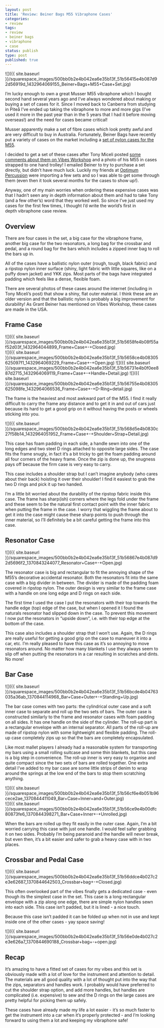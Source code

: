 ```yaml
---
layout: post
title: 'Review: Beiner Bags M55 Vibraphone Cases'
categories:
- review
tags:
- review
- beiner bags
- vibraphone
- case
status: publish
type: post
published: true
---
```


![]({{ site.baseurl }}/squarespace_images/500bb0b2e4b042ea6e35b13f_51b56415e4b087d92d56919d_1432964069155_Beiner+Bags+M55+Case+Set.jpg)

I’m lucky enough to own a great Musser M55 vibraphone which I bought second hand several years ago and I’ve always wondered about making or buying a set of cases for it. Since I moved back to Canberra from studying in Piteå I’ve ended up taking the vibraphone to more and more gigs (I’ve used it more in the past year than in the 5 years that I had it before moving overseas!) and the need for cases became critical!

Musser apparently make a set of fibre cases which look pretty awful and are very difficult to buy in Australia. Fortunately, Beiner Bags have recently put a variety of cases on the market including a [set of nylon cases for the M55](http://www.beinerbags.com/proddetail.php?prod=M55-1).

I decided to get a set of these cases after Tony Miceli posted [some comments about them on Vibes Workshop](http://www.vibesworkshop.com/image/m55-my-road-set/tonymiceli/081312) and a photo of his M55 in cases strapped to one hand trolley! I emailed Beiner to try to purchase a set directly, but didn’t have much luck. Luckily my friends at [Optimum Percussion](http://www.optimumpercussion.com.au/) were importing a few sets and so I was able to get some through them (even then it took several months for the cases to show up!).

Anyway, one of my main worries when ordering these expensive cases was that I hadn’t seen any in depth information about them and had to take Tony (and a few other’s) word that they worked well. So since I’ve just used my cases for the first few times, I thought I’d write the world’s first in depth vibraphone case review.

## Overview

There are four cases in the set, a big case for the vibraphone frame, another big case for the two resonators, a long bag for the crossbar and pedal, and a round bag for the bars which includes a zipped inner bag to roll the bars up in.

All of the cases have a ballistic nylon outer (rough, tough, black fabric) and a ripstop nylon inner surface (shiny, light fabric with little squares, like on a puffy down jacket) and YKK zips. Most parts of the bags have integrated padding which feels like a dense, flexible foam.

There are several photos of these cases around the internet (including in Tony Miceli’s post) that show a shiny, flat outer material. I think these are an older version and that the ballistic nylon is probably a big improvement for durability! As Grant Beiner has mentioned on Vibes Workshop, these cases are made in the USA.

## Frame Case

![]({{ site.baseurl }}/squarespace_images/500bb0b2e4b042ea6e35b13f_51b5658fe4b08f55af52d03f_1432964044899_Frame+Case+-+Closed.jpg)   
![]({{ site.baseurl }}/squarespace_images/500bb0b2e4b042ea6e35b13f_51b5658ce4b08305625097f1_1432964069229_Frame+Case+-+Open.jpg)
![]({{ site.baseurl }}/squarespace_images/500bb0b2e4b042ea6e35b13f_51b56731e4b0f0ee887d2715_1432964069119_Frame+Case+-+Handle+Detail.jpg)
![]({{ site.baseurl }}/squarespace_images/500bb0b2e4b042ea6e35b13f_51b56755e4b08305625098fe_1432964066536_Frame+Case+-+D-Ring+detail.jpg)

The frame is the heaviest and most awkward part of the M55. I find it really difficult to carry the frame any distance and to get it in and out of cars just because its hard to get a good grip on it without having the posts or wheels sticking into you.

![]({{ site.baseurl }}/squarespace_images/500bb0b2e4b042ea6e35b13f_51b568d5e4b0830c27f58b14_1432964051952_Frame+Case+-+Shoulder+Strap+Detail.jpg)

This case has foam padding in each side, a handle sewn into one of the long edges and two steel D rings attached to opposite large sides. The case fits the frame snugly, in fact it’s a bit tricky to get the foam padding around all four corners of the heavy frame. Once the zip is done up, the snugness pays off because the firm case is very easy to carry.

This case includes a shoulder strap but I can’t imagine anybody (who cares about their back) hoisting it over their shoulder! I find it easiest to grab the two D rings and pick it up two handed.

I’m a little bit worried about the durability of the ripstop fabric inside this case. The frame has sharp(ish) corners where the legs fold under the frame and these seem to be the natural first contact point with the inner fabric when putting the frame in the case. I worry that wiggling the frame about to get it into the case might cause these sharp points to push through the inner material, so I’ll definitely be a bit careful getting the frame into this case.

## Resonator Case

![]({{ site.baseurl }}/squarespace_images/500bb0b2e4b042ea6e35b13f_51b56867e4b087d92d5696f2_1370843244077_Resonator+Case+-+Open.jpg)

The resonator case is big and rectangular to fit the annoying shape of the M55’s decorative accidental resonator. Both the resonators fit into the same case with a big divider in between. The divider is made of the padding foam covered in ripstop nylon. The outer design is very similar to the frame case with a handle on one long edge and D rings on each side.

The first time I used the case I put the resonators with their top towards the handle edge (top) edge of the case, but when I opened it I found the naturals resonator had slipped down in the case. To prevent this movement I now put the resonators in “upside down”, i.e. with their top edge at the bottom of the case.

This case also includes a shoulder strap that I won’t use. Again, the D rings are really useful for getting a good grip on the case to maneuver it into a car, etc. I’m really pleased to have this case as it’s so annoying to move resonators around. No matter how many blankets I use they always seem to slip off when putting the resonators in a car resulting in scratches and dints. No more!

## Bar Case
    
![]({{ site.baseurl }}/squarespace_images/500bb0b2e4b042ea6e35b13f_51b56bcde4b04763035a36ab_1370844114968_Bar+Case+Outer+-+Standing+Up.jpg)

The bar case comes with two parts: the cylindrical outer case and a soft inner case to separate and roll up the two sets of bars. The outer case is constructed similarly to the frame and resonator cases with foam padding on all sides. It has one handle on the side of the cylinder. The roll-up part is a rectangular envelope with an internal separator. All parts of the roll-up are made of ripstop nylon with some lightweight and flexible padding. The roll-up case completely zips up so that the bars are completely encapsulated.

Like most mallet players I already had a reasonable system for transporting my bars using a small rolling suitcase and some thin blankets, but this case is a big step in convenience. The roll-up inner is very easy to organise and quite compact since the two sets of bars are rolled together. One extra detail I’ve added to my bar case are some little strips of denim to wrap around the springs at the low end of the bars to stop them scratching anything.

![]({{ site.baseurl }}/squarespace_images/500bb0b2e4b042ea6e35b13f_51b56cf6e4b051b96cece2ae_1370844411049_Bar+Case+Inner+and+Outer.jpg)   
![]({{ site.baseurl }}/squarespace_images/500bb0b2e4b042ea6e35b13f_51b56ce9e4b00dfc80873fe6_1370844398271_Bar+Case+Inner+-+Unrolled.jpg)

When the bars are rolled up they fit easily in the outer case. Again, I’m a bit worried carrying this case with just one handle. I would feel safer grabbing it on two sides. Probably I’m being paranoid and the handle will never break, but even then, it’s a bit easier and safer to grab a heavy case with in two places.

## Crossbar and Pedal Case
    
![]({{ site.baseurl }}/squarespace_images/500bb0b2e4b042ea6e35b13f_51b56ddce4b027c2e3e62687_1370844642503_Crossbar+bag+-+Closed.jpg)

This often overlooked part of the vibes finally gets a dedicated case - even though its the simplest case in the set. This case is a long rectangular envelope with a zip along one edge, there are simple nylon handles sewn into each side. This case isn’t padded, but it is lined - a nice touch.

Because this case isn’t padded it can be folded up when not in use and kept inside one of the other cases - yay space saving!

![]({{ site.baseurl }}/squarespace_images/500bb0b2e4b042ea6e35b13f_51b56e0de4b027c2e3e626a7_1370844690188_Crossbar+bag+-+open.jpg)

## Recap

It’s amazing to have a fitted set of cases for my vibes and this set is obviously made with a lot of love for the instrument and attention to detail. The materials are all good quality with a lot of thought put into the way that the zips, separators and handles work. I probably would have preferred to cut the shoulder strap option, and add more handles, but handles are complicated (i.e. expensive) to sew and the D rings on the large cases are pretty helpful for picking them up safely.

These cases have already made my life a lot easier - it’s so much faster to get the instrument into a car when it’s properly protected - and I’m looking forward to using them a lot and keeping my vibraphone safe!
